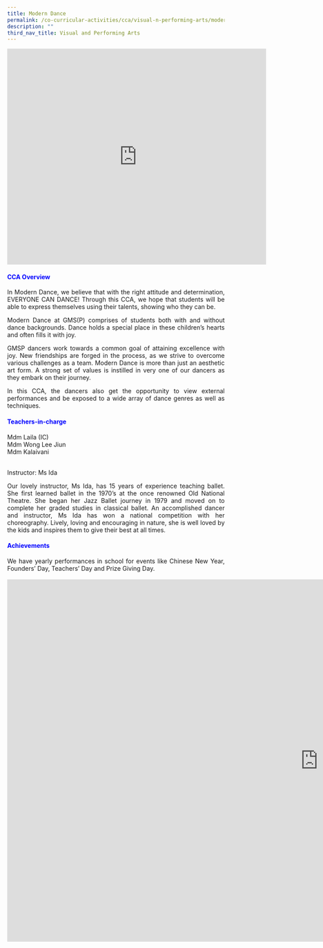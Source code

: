 ```yaml
---
title: Modern Dance
permalink: /co-curricular-activities/cca/visual-n-performing-arts/modern-dance/
description: ""
third_nav_title: Visual and Performing Arts
---
```

<iframe src="https://docs.google.com/presentation/d/e/2PACX-1vRhf7XQqKypXSdHhD9HJpQ9DhlcordozwK85_VXTC25rTN9e_Eve5LtKr_i9CrKmSp53QuiP5E32sNk/embed?start=false&amp;loop=true&amp;delayms=10000" frameborder="0" width="600" height="500" allowfullscreen="true"></iframe>

<h4 style="color:blue;">CCA Overview</h4>
<p style="text-align: justify;">In Modern Dance, we believe that with the right attitude and determination, EVERYONE CAN DANCE! Through this CCA, we hope that students will be able to express themselves using their talents, showing who they can be.&nbsp;

</p><p style="text-align: justify;">Modern Dance at GMS(P) comprises of students both with and without dance backgrounds. Dance holds a special place in these children’s hearts and often fills it with joy.&nbsp;

</p><p style="text-align: justify;">GMSP dancers work towards a common goal of attaining excellence with joy. New friendships are forged in the process, as we strive to overcome various challenges as a team. Modern Dance is more than just an aesthetic art form. A strong set of values is instilled in very one of our dancers as they embark on their journey.&nbsp;

</p><p style="text-align: justify;">In this CCA, the dancers also get the opportunity to view external performances and be exposed to a wide array of dance genres as well as techniques.</p>

<h4 style="color:blue;">Teachers-in-charge</h4>

Mdm Laila (IC) <br>
Mdm Wong Lee Jiun <br>
Mdm Kalaivani<br><br>

Instructor: Ms Ida<br>
<p style="text-align: justify;">Our lovely instructor, Ms Ida, has 15 years of experience teaching ballet. She first learned ballet in the 1970’s at the once renowned Old National Theatre. She began her Jazz Ballet journey in 1979 and moved on to complete her graded studies in classical ballet. An accomplished dancer and instructor, Ms Ida has won a national competition with her choreography. Lively, loving and encouraging in nature, she is well loved by the kids and inspires them to give their best at all times.</p>

<h4 style="color:blue;">Achievements</h4>
<p style="text-align: justify;">We have yearly performances in school for events like Chinese New Year, Founders’ Day, Teachers’ Day and Prize Giving Day.<br><br>
	
<iframe allowfullscreen="true" height="839" width="1440" frameborder="0" src="https://docs.google.com/presentation/d/e/2PACX-1vQrd_7tJZf3u1HJdIpiFXtJyh-MLl8e8E2Y2vv6r624_q5xaW0vVN28CWibqgmyurGKZ9CWkjlaGkQN/embed?start=true&amp;loop=true&amp;delayms=3000"></iframe></p>